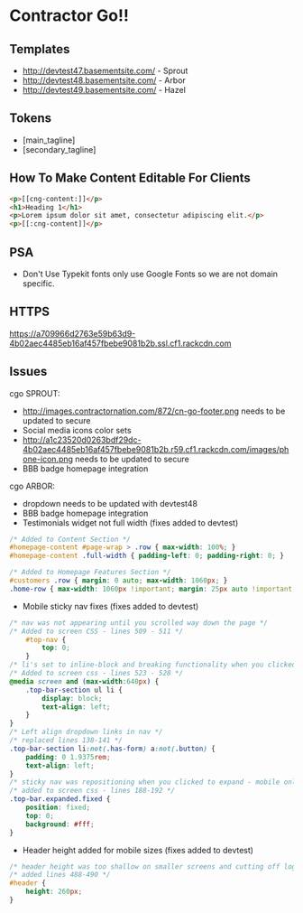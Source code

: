 # Contractor Go!!

## Templates 
- http://devtest47.basementsite.com/  - Sprout  
- http://devtest48.basementsite.com/  - Arbor  
- http://devtest49.basementsite.com/  - Hazel  

## Tokens 

- [main_tagline]
- [secondary_tagline]

## How To Make Content Editable For Clients

```html
<p>[[cng-content:]]</p>
<h1>Heading 1</h1>
<p>Lorem ipsum dolor sit amet, consectetur adipiscing elit.</p>
<p>[[:cng-content]]</p>
```


## PSA
- Don't Use Typekit fonts only use Google Fonts so we are not domain specific. 

## HTTPS
https://a709966d2763e59b63d9-4b02aec4485eb16af457fbebe9081b2b.ssl.cf1.rackcdn.com

## Issues
cgo SPROUT:  
- http://images.contractornation.com/872/cn-go-footer.png needs to be updated to secure  
- Social media icons color sets  
- http://a1c23520d0263bdf29dc-4b02aec4485eb16af457fbebe9081b2b.r59.cf1.rackcdn.com/images/phone-icon.png needs to be updated to secure
- BBB badge homepage integration

cgo ARBOR:  
- dropdown needs to be updated with devtest48 
- BBB badge homepage integration
- Testimonials widget not full width (fixes added to devtest)
```css
/* Added to Content Section */
#homepage-content #page-wrap > .row { max-width: 100%; }
#homepage-content .full-width { padding-left: 0; padding-right: 0; }

/* Added to Homepage Features Section */
#customers .row { margin: 0 auto; max-width: 1060px; }
.home-row { max-width: 1060px !important; margin: 25px auto !important; }
```
- Mobile sticky nav fixes (fixes added to devtest)
```css
/* nav was not appearing until you scrolled way down the page */
/* Added to screen CSS - lines 509 - 511 */
    #top-nav {
        top: 0;
    }
/* li's set to inline-block and breaking functionality when you clicked on mobile */
/* Added to screen css - lines 523 - 528 */
@media screen and (max-width:640px) {
    .top-bar-section ul li {
        display: block;
        text-align: left;
    }
}
/* Left align dropdown links in nav */
/* replaced lines 138-141 */
.top-bar-section li:not(.has-form) a:not(.button) {
    padding: 0 1.9375rem;
    text-align: left;
}
/* sticky nav was repositioning when you clicked to expand - mobile only */
/* added to screen css - lines 188-192 */
.top-bar.expanded.fixed {
    position: fixed;
    top: 0;
    background: #fff;
}    
```
- Header height added for mobile sizes (fixes added to devtest)
```css
/* header height was too shallow on smaller screens and cutting off logo */
/* added lines 488-490 */
#header {
    height: 260px;
}
```
